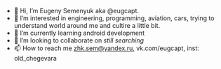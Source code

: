 - 👋 Hi, I’m Eugeny Semenyuk aka @eugcapt.
- 👀 I’m interested in engineering, programming, aviation, cars, trying to understand world around me and cultire a little bit.
- 🌱 I’m currently learning android development
- 💞️ I’m looking to collaborate on *still searching*
- 📫 How to reach me zhk.sem@yandex.ru, vk.com/eugcapt, inst: old_chegevara
